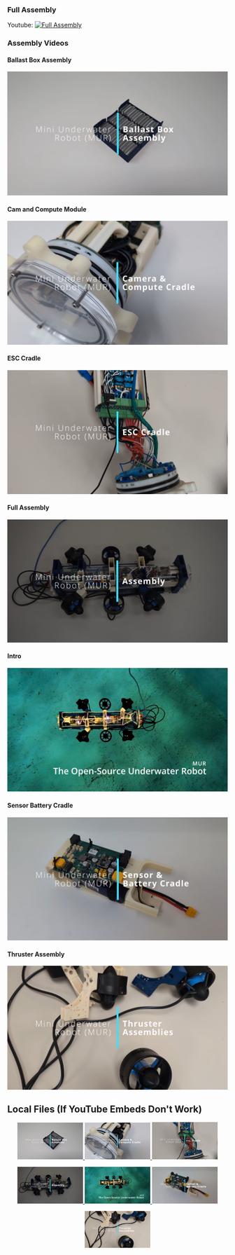 ### Full Assembly


Youtube:
[![Full Assembly](https://img.youtube.com/vi/pdClfFPh4-g/0.jpg)](https://www.youtube.com/watch?v=pdClfFPh4-g)


### Assembly Videos

#### Ballast Box Assembly
[![Ballast Box Assembly](assembly_videos/ballast_box/thumbnail.png)](assembly_videos/ballast_box/ballast_box_assembly.mp4)

#### Cam and Compute Module
[![Cam and Compute Module](assembly_videos/cam_compute_module/thumbnail.png)](assembly_videos/cam_compute_module/cam_and_compute_module.mp4)

#### ESC Cradle
[![ESC Cradle](assembly_videos/esc_cradle/thumbnail.png)](assembly_videos/esc_cradle/Esc%20Cradle.mp4)

#### Full Assembly
[![Full Assembly](assembly_videos/full_assembly/thumbnail.png)](assembly_videos/full_assembly/mur_full_assembly.mp4)

#### Intro
[![Intro](assembly_videos/intro/thumbnail.png)](assembly_videos/intro/mur_intro.mp4)

#### Sensor Battery Cradle
[![Sensor Battery Cradle](assembly_videos/sensor_battery_cradle/thumbnail.png)](assembly_videos/sensor_battery_cradle/sensor_battery_cradle.mp4)

#### Thruster Assembly
[![Thruster Assembly](assembly_videos/thruster_assembly/thumbnail.png)](assembly_videos/thruster_assembly/thruster_assembly.mp4)


## Local Files (If YouTube Embeds Don't Work)

<p align="center">
  <a href="assembly_videos/ballast_box/ballast_box_assembly.mp4">
    <img src="assembly_videos/ballast_box/thumbnail.png" alt="Ballast Box Assembly" width="150">
  </a>
  <a href="assembly_videos/cam_compute_module/cam_and_compute_module.mp4">
    <img src="assembly_videos/cam_compute_module/thumbnail.png" alt="Cam and Compute Module" width="150">
  </a>
  <a href="assembly_videos/esc_cradle/Esc%20Cradle.mp4">
    <img src="assembly_videos/esc_cradle/thumbnail.png" alt="ESC Cradle" width="150">
  </a>
</p>

<p align="center">
  <a href="assembly_videos/full_assembly/mur_full_assembly.mp4">
    <img src="assembly_videos/full_assembly/thumbnail.png" alt="Full Assembly" width="150">
  </a>
  <a href="assembly_videos/intro/mur_intro.mp4">
    <img src="assembly_videos/intro/thumbnail.png" alt="Intro" width="150">
  </a>
  <a href="assembly_videos/sensor_battery_cradle/sensor_battery_cradle.mp4">
    <img src="assembly_videos/sensor_battery_cradle/thumbnail.png" alt="Sensor Battery Cradle" width="150">
  </a>
</p>

<p align="center">
  <a href="assembly_videos/thruster_assembly/thruster_assembly.mp4">
    <img src="assembly_videos/thruster_assembly/thumbnail.png" alt="Thruster Assembly" width="150">
  </a>
</p>
